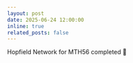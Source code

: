 ```yaml
---
layout: post
date: 2025-06-24 12:00:00
inline: true
related_posts: false
---
```


<!-- to be written -->
Hopfield Network for MTH56 completed :tada: